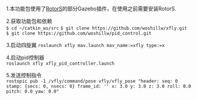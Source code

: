 1.本功能包使用了[RotorS](https://github.com/ethz-asl/rotors_simulator)的部分Gazebo插件，在使用之前需要安装RotorS.  
   
2.获取功能包和依赖  
`$ cd ~/catkin_ws/src`
`$ git clone https://github.com/woshillw/xfly.git`  
`$ git clone https://github.com/woshillw/pid_control.git`  
  
3.启动四旋翼
`roslaunch xfly mav.launch mav_name:=xfly type:=x`

4.启动pid控制器  
`roslaunch xfly xfly_pid_controller.launch `  

5.发送控制指令  
`rostopic pub -1 /vfly/command/pose vfly/vfly_pose "header:
seq: 0
stamp: {secs: 0, nsecs: 0}
frame_id: ''
x: 3.0
y: 3.0
z: 3.0
roll: 0.0
pitch: 0.0
yaw: 0.0" `
